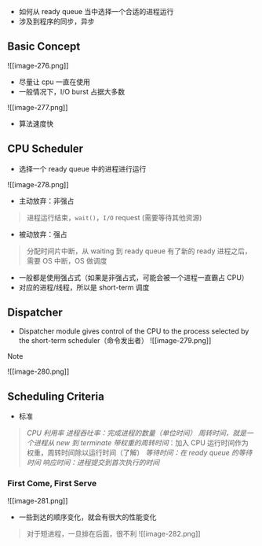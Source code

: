 * 如何从 ready queue 当中选择一个合适的进程运行
* 涉及到程序的同步，异步

## Basic Concept
![[image-276.png]]
* 尽量让 cpu 一直在使用
* 一般情况下，I/O burst 占据大多数

![[image-277.png]]
* 算法速度快

## CPU Scheduler
* 选择一个 ready queue 中的进程进行运行

![[image-278.png]]
* 主动放弃：非强占
> 进程运行结束，`wait()`，`I/O` request (需要等待其他资源)
* 被动放弃：强占
> 分配时间片中断，从 waiting 到 ready queue 有了新的 ready 进程之后，需要 OS 中断，OS 做调度
* 一般都是使用强占式（如果是非强占式，可能会被一个进程一直霸占 CPU）
* 对应的进程/线程，所以是 short-term 调度

## Dispatcher
* Dispatcher module gives control of the CPU to the process selected by the short-term scheduler（命令发出者）
![[image-279.png]]
> [!note]
> ![[image-280.png]]

## Scheduling Criteria
* 标准
> *CPU 利用率*
> *进程吞吐率：完成进程的数量（单位时间）*
> *周转时间，就是一个进程从 new 到 terminate*
> *带权重的周转时间*：加入 CPU 运行时间作为权重，周转时间除以运行时间（了解）
> *等待时间：在 ready queue 的等待时间*
> *响应时间：进程提交到首次执行的时间*



### First Come, First Serve
![[image-281.png]]
* 一些到达的顺序变化，就会有很大的性能变化
> 对于短进程，一旦排在后面，很不利
![[image-282.png]]
